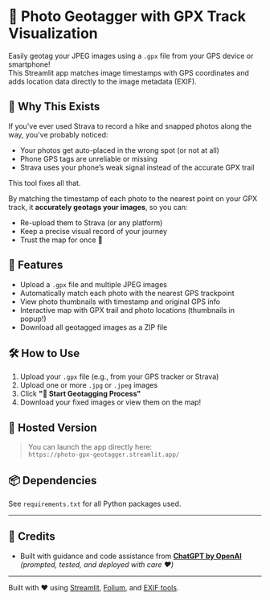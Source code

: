 # 📸 Photo Geotagger with GPX Track Visualization

Easily geotag your JPEG images using a `.gpx` file from your GPS device or smartphone!  
This Streamlit app matches image timestamps with GPS coordinates and adds location data directly to the image metadata (EXIF).

## 🤔 Why This Exists

If you've ever used Strava to record a hike and snapped photos along the way, you've probably noticed:
- Your photos get auto-placed in the wrong spot (or not at all)
- Phone GPS tags are unreliable or missing
- Strava uses your phone’s weak signal instead of the accurate GPX trail

This tool fixes all that.

By matching the timestamp of each photo to the nearest point on your GPX track, it **accurately geotags your images**, so you can:
- Re-upload them to Strava (or any platform)
- Keep a precise visual record of your journey
- Trust the map for once 🙂

## 🌟 Features

- Upload a `.gpx` file and multiple JPEG images
- Automatically match each photo with the nearest GPS trackpoint
- View photo thumbnails with timestamp and original GPS info
- Interactive map with GPX trail and photo locations (thumbnails in popup!)
- Download all geotagged images as a ZIP file

## 🛠️ How to Use

1. Upload your `.gpx` file (e.g., from your GPS tracker or Strava)
2. Upload one or more `.jpg` or `.jpeg` images
3. Click **"📍 Start Geotagging Process"**
4. Download your fixed images or view them on the map!

## 🔗 Hosted Version

> You can launch the app directly here:  
> `https://photo-gpx-geotagger.streamlit.app/`

## 📦 Dependencies

See `requirements.txt` for all Python packages used.

---

## 🤝 Credits

- Built with guidance and code assistance from **[ChatGPT by OpenAI](https://openai.com/chatgpt)**  
  _(prompted, tested, and deployed with care ❤️)_

---

Built with ❤️ using [Streamlit](https://streamlit.io), [Folium](https://python-visualization.github.io/folium/), and [EXIF tools](https://piexif.readthedocs.io/en/latest/).
